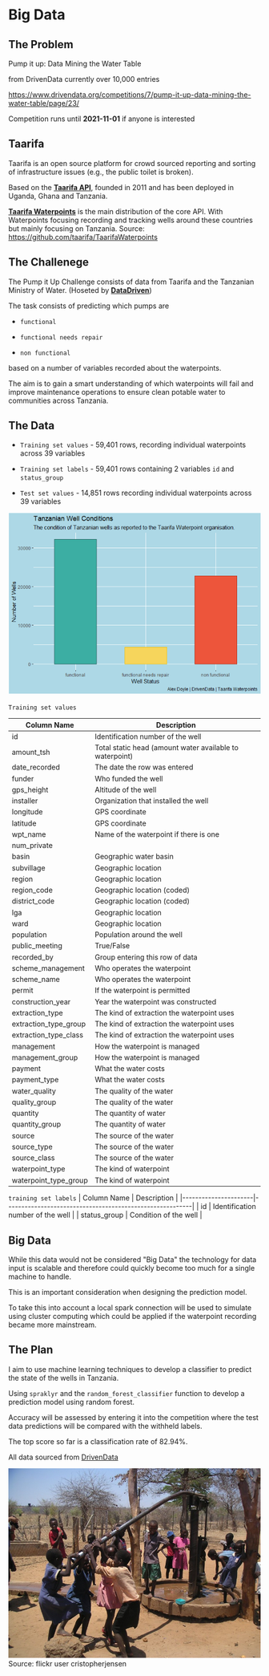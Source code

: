 # Big Data

## The Problem

Pump it up: Data Mining the Water Table 

from DrivenData currently over 10,000 entries

https://www.drivendata.org/competitions/7/pump-it-up-data-mining-the-water-table/page/23/

Competition runs until **2021-11-01** if anyone is interested



## Taarifa 

Taarifa is an open source platform for crowd sourced reporting and sorting of infrastructure issues (e.g., the public toilet is broken). 

Based on the [**Taarifa API**,](https://github.com/taarifa/TaarifaAPI) founded in 2011 and has been deployed in Uganda, Ghana and Tanzania. 

[**Taarifa Waterpoints**](https://github.com/taarifa/TaarifaWaterpoints) is the main distribution of the core API. With Waterpoints focusing recording and tracking wells around these countries but mainly focusing on Tanzania. 
Source: https://github.com/taarifa/TaarifaWaterpoints

## The Challenege

The Pump it Up Challenge consists of data from Taarifa and the Tanzanian Ministry of Water. (Hoseted by [**DataDriven**](https://www.drivendata.org/competitions/7/pump-it-up-data-mining-the-water-table/page/23/))

The task consists of predicting which pumps are

- `functional`

- `functional needs repair`

- `non functional`

based on a number of variables recorded about the waterpoints.

The aim is to gain a smart understanding of which waterpoints will fail and improve maintenance operations to ensure clean potable water to communities across Tanzania. 


## The Data
* `Training set values` - 59,401 rows, recording individual waterpoints across 39 variables

* `Training set labels` - 59,401 rows containing 2 variables `id` and `status_group`

* `Test set values` - 14,851 rows recording individual waterpoints across 39 variables

![Training Data Wells](./Graphics/wells.png)

`Training set values`

| Column Name          | Description                                              |
|----------------------|----------------------------------------------------------|
|id                    | Identification number of the well                        |
|amount_tsh            | Total static head (amount water available to waterpoint) | 
|date_recorded         | The date the row was entered                             |
|funder                | Who funded the well                                      |
|gps_height            | Altitude of the well                                     |
|installer             | Organization that installed the well                     |
|longitude             | GPS coordinate                                           | 
|latitude              | GPS coordinate                                           |
|wpt_name              | Name of the waterpoint if there is one                   |    
|num_private           |                                                          |
|basin                 | Geographic water basin                                   |
|subvillage            | Geographic location                                      |
|region                | Geographic location                                      |
|region_code           | Geographic location (coded)                              |
|district_code         | Geographic location (coded)                              |
|lga                   | Geographic location                                      |
|ward                  | Geographic location                                      |
|population            | Population around the well                               |
|public_meeting        | True/False                                               |
|recorded_by           | Group entering this row of data                          |
|scheme_management     | Who operates the waterpoint                              | 
|scheme_name           | Who operates the waterpoint                              |
|permit                | If the waterpoint is permitted                           |
|construction_year     | Year the waterpoint was constructed                      |
|extraction_type       | The kind of extraction the waterpoint uses               |
|extraction_type_group | The kind of extraction the waterpoint uses               |
|extraction_type_class | The kind of extraction the waterpoint uses               |
|management            | How the waterpoint is managed                            |
|management_group      | How the waterpoint is managed                            |
|payment               | What the water costs                                     |
|payment_type          | What the water costs                                     |
|water_quality         | The quality of the water                                 |
|quality_group         | The quality of the water                                 |
|quantity              | The quantity of water                                    |
|quantity_group        | The quantity of water                                    |
|source                | The source of the water                                  |
|source_type           | The source of the water                                  |
|source_class          | The source of the water                                  |
|waterpoint_type       | The kind of waterpoint                                   |
|waterpoint_type_group | The kind of waterpoint                                   |

`training set labels`
| Column Name          | Description                                              |
|----------------------|----------------------------------------------------------|
| id                   | Identification number of the well                        |
| status_group         | Condition of the well                                    | 

## Big Data 

While this data would not be considered "Big Data" the technology for data input is scalable and therefore could quickly become too much for a single machine to handle. 

This is an important consideration when designing the prediction model. 

To take this into account a local spark connection will be used to simulate using cluster computing which could be applied if the waterpoint recording became more mainstream. 



## The Plan

I aim to use machine learning techniques to develop a classifier to predict the state of the wells in Tanzania.


Using `spraklyr` and the `random_forest_classifier` function to develop a prediction model using random forest.  

Accuracy will be assessed by entering it into the competition where the test data predictions will be compared with the withheld labels. 

The top score so far is a classification rate of 82.94%.


All data sourced from [DrivenData](https://www.drivendata.org/competitions/7/pump-it-up-data-mining-the-water-table/)

![Source: flickr user cristopherjensen](./Graphics/img.jpg)
Source: flickr user cristopherjensen

